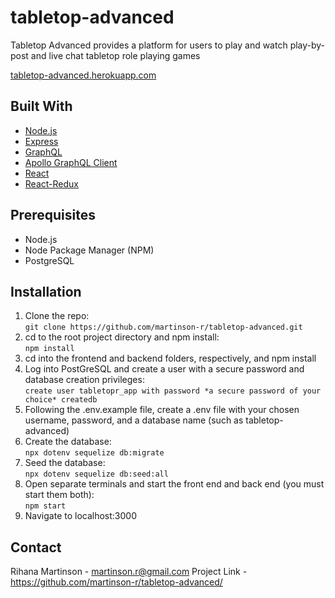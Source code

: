 # tabletop-advanced
Tabletop Advanced provides a platform for users to play and watch play-by-post and live chat tabletop role playing games

[tabletop-advanced.herokuapp.com](https://tabletop-advanced.herokuapp.com/)

## Built With
* [Node.js](https://nodejs.org/en/)
* [Express](https://expressjs.com/)
* [GraphQL](https://graphql.org/)
* [Apollo GraphQL Client](https://apollographql.com)
* [React](https://reactjs.org/)
* [React-Redux](https://react-redux.js.org/)

## Prerequisites
* Node.js
* Node Package Manager (NPM)
* PostgreSQL

## Installation
1. Clone the repo:<br />
`git clone https://github.com/martinson-r/tabletop-advanced.git`
1. cd to the root project directory and npm install:<br />
`npm install`
1. cd into the frontend and backend folders, respectively, and npm install
1. Log into PostGreSQL and create a user with a secure password and database creation privileges:<br />
`create user tabletopr_app with password *a secure password of your choice* createdb`
1. Following the .env.example file, create a .env file with your chosen username, password, and a database name (such as tabletop-advanced)
1. Create the database:<br />
`npx dotenv sequelize db:migrate`
1. Seed the database:<br />
`npx dotenv sequelize db:seed:all`
1. Open separate terminals and start the front end and back end (you must start them both):<br />
`npm start`
1. Navigate to localhost:3000

## Contact
Rihana Martinson - martinson.r@gmail.com
Project Link - https://github.com/martinson-r/tabletop-advanced/
